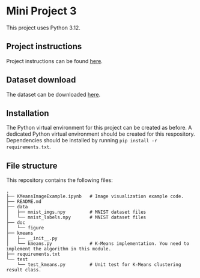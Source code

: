 # Mini Project 3

This project uses Python 3.12.

## Project instructions

Project instructions can be found [here](doc/instructions.pdf).

## Dataset download

The dataset can be downloaded [here](https://usaskca1-my.sharepoint.com/:u:/g/personal/xla804_usask_ca/EWwJXLaHc2tCq8EvgNtTU1wBCb-8je5T4Nk7f0gMOY4WNg?e=cfax33).

## Installation

The Python virtual environment for this project can be created as before.
A dedicated Python virtual environment should be created for this respository.
Dependencies should be installed by running `pip install -r requirements.txt`.

## File structure

This repository contains the following files:

```
.
├── KMeansImageExample.ipynb   # Image visualization example code.
├── README.md
├── data
│   ├── mnist_imgs.npy         # MNIST dataset files
│   └── mnist_labels.npy       # MNIST dataset files
├── doc
│   └── figure
├── kmeans
│   ├── __init__.py
│   └── kmeans.py              # K-Means implementation. You need to implement the algorithm in this module.
├── requirements.txt
└── test
    └── test_kmeans.py         # Unit test for K-Means clustering result class.
```
